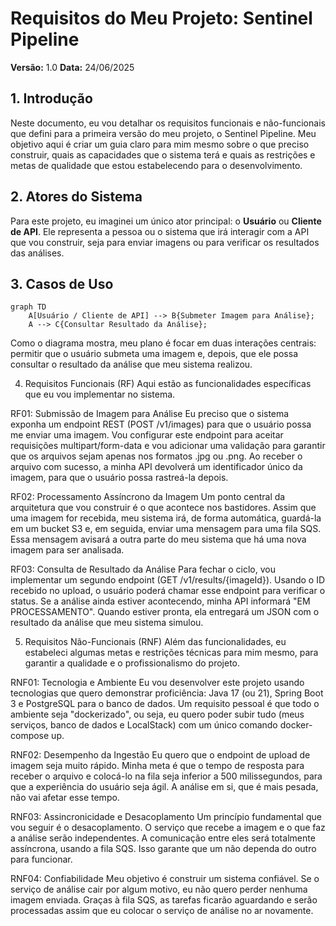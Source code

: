 # Requisitos do Meu Projeto: Sentinel Pipeline

**Versão:** 1.0
**Data:** 24/06/2025

## 1. Introdução

Neste documento, eu vou detalhar os requisitos funcionais e não-funcionais que defini para a primeira versão do meu projeto, o Sentinel Pipeline. Meu objetivo aqui é criar um guia claro para mim mesmo sobre o que preciso construir, quais as capacidades que o sistema terá e quais as restrições e metas de qualidade que estou estabelecendo para o desenvolvimento.

## 2. Atores do Sistema

Para este projeto, eu imaginei um único ator principal: o **Usuário** ou **Cliente de API**. Ele representa a pessoa ou o sistema que irá interagir com a API que vou construir, seja para enviar imagens ou para verificar os resultados das análises.

## 3. Casos de Uso

```mermaid
graph TD
    A[Usuário / Cliente de API] --> B{Submeter Imagem para Análise};
    A --> C{Consultar Resultado da Análise};
```

Como o diagrama mostra, meu plano é focar em duas interações centrais: permitir que o usuário submeta uma imagem e, depois, que ele possa consultar o resultado da análise que meu sistema realizou.

4. Requisitos Funcionais (RF)
Aqui estão as funcionalidades específicas que eu vou implementar no sistema.

RF01: Submissão de Imagem para Análise
Eu preciso que o sistema exponha um endpoint REST (POST /v1/images) para que o usuário possa me enviar uma imagem. Vou configurar este endpoint para aceitar requisições multipart/form-data e vou adicionar uma validação para garantir que os arquivos sejam apenas nos formatos .jpg ou .png. Ao receber o arquivo com sucesso, a minha API devolverá um identificador único da imagem, para que o usuário possa rastreá-la depois.

RF02: Processamento Assíncrono da Imagem
Um ponto central da arquitetura que vou construir é o que acontece nos bastidores. Assim que uma imagem for recebida, meu sistema irá, de forma automática, guardá-la em um bucket S3 e, em seguida, enviar uma mensagem para uma fila SQS. Essa mensagem avisará a outra parte do meu sistema que há uma nova imagem para ser analisada.

RF03: Consulta de Resultado da Análise
Para fechar o ciclo, vou implementar um segundo endpoint (GET /v1/results/{imageId}). Usando o ID recebido no upload, o usuário poderá chamar esse endpoint para verificar o status. Se a análise ainda estiver acontecendo, minha API informará "EM PROCESSAMENTO". Quando estiver pronta, ela entregará um JSON com o resultado da análise que meu sistema simulou.

5. Requisitos Não-Funcionais (RNF)
Além das funcionalidades, eu estabeleci algumas metas e restrições técnicas para mim mesmo, para garantir a qualidade e o profissionalismo do projeto.

RNF01: Tecnologia e Ambiente
Eu vou desenvolver este projeto usando tecnologias que quero demonstrar proficiência: Java 17 (ou 21), Spring Boot 3 e PostgreSQL para o banco de dados. Um requisito pessoal é que todo o ambiente seja "dockerizado", ou seja, eu quero poder subir tudo (meus serviços, banco de dados e LocalStack) com um único comando docker-compose up.

RNF02: Desempenho da Ingestão
Eu quero que o endpoint de upload de imagem seja muito rápido. Minha meta é que o tempo de resposta para receber o arquivo e colocá-lo na fila seja inferior a 500 milissegundos, para que a experiência do usuário seja ágil. A análise em si, que é mais pesada, não vai afetar esse tempo.

RNF03: Assincronicidade e Desacoplamento
Um princípio fundamental que vou seguir é o desacoplamento. O serviço que recebe a imagem e o que faz a análise serão independentes. A comunicação entre eles será totalmente assíncrona, usando a fila SQS. Isso garante que um não dependa do outro para funcionar.

RNF04: Confiabilidade
Meu objetivo é construir um sistema confiável. Se o serviço de análise cair por algum motivo, eu não quero perder nenhuma imagem enviada. Graças à fila SQS, as tarefas ficarão aguardando e serão processadas assim que eu colocar o serviço de análise no ar novamente.
